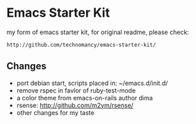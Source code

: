 # Emacs Starter Kit

my form of emacs starter kit, for original readme, please check:

    http://github.com/technomancy/emacs-starter-kit/

## Changes

 * port debian start, scripts placed in: ~/emacs.d/init.d/
 * remove rspec in favlor of ruby-test-mode
 * a color theme from emacs-on-rails author dima
 * rsense: http://github.com/m2ym/rsense/
 * other changes for my taste
